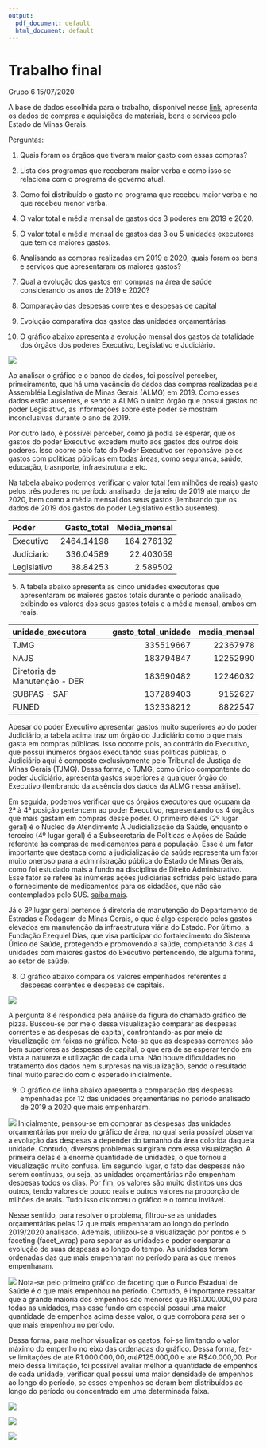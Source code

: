 ```yaml
---
output:
  pdf_document: default
  html_document: default
---
```

Trabalho final
================
Grupo 6
15/07/2020

A base de dados escolhida para o trabalho, disponível nesse
[link](http://www.transparencia.dadosabertos.mg.gov.br/dataset/compras-contratos-do-estado-de-minas-gerais),
apresenta os dados de compras e aquisições de materiais, bens e serviços
pelo Estado de Minas Gerais.

Perguntas:

1)  Quais foram os órgãos que tiveram maior gasto com essas compras?

2)  Lista dos programas que receberam maior verba e como isso se
    relaciona com o programa de governo atual.

3)  Como foi distribuído o gasto no programa que recebeu maior verba e
    no que recebeu menor verba.

4)  O valor total e média mensal de gastos dos 3 poderes em 2019 e 2020.

5)  O valor total e média mensal de gastos das 3 ou 5 unidades
    executores que tem os maiores gastos.

6)  Analisando as compras realizadas em 2019 e 2020, quais foram os bens
    e serviços que apresentaram os maiores gastos?

7)  Qual a evolução dos gastos em compras na área de saúde considerando
    os anos de 2019 e 2020?

8)  Comparação das despesas correntes e despesas de capital

9)  Evolução comparativa dos gastos das unidades orçamentárias

10) O gráfico abaixo apresenta a evolução mensal dos gastos da
    totalidade dos órgãos dos poderes Executivo, Legislativo e
    Judiciário.

![](trabalho-final-grupo6_files/figure-gfm/unnamed-chunk-2-1.png)<!-- -->

Ao analisar o gráfico e o banco de dados, foi possível perceber,
primeiramente, que há uma vacância de dados das compras realizadas pela
Assembléia Legislativa de Minas Gerais (ALMG) em 2019. Como esses dados
estão ausentes, e sendo a ALMG o único órgão que possui gastos no poder
Legislativo, as informações sobre este poder se mostram inconclusivas
durante o ano de 2019.

Por outro lado, é possível perceber, como já podia se esperar, que os
gastos do poder Executivo excedem muito aos gastos dos outros dois
poderes. Isso ocorre pelo fato do Poder Executivo ser reponsável pelos
gastos com políticas públicas em todas áreas, como segurança, saúde,
educação, trasnporte, infraestrutura e etc.

Na tabela abaixo podemos verificar o valor total (em milhões de reais)
gasto pelos três poderes no período analisado, de janeiro de 2019 até
março de 2020, bem como a média mensal dos seus gastos (lembrando que os
dados de 2019 dos gastos do poder Legislativo estão ausentes).

| Poder       | Gasto\_total | Media\_mensal |
| :---------- | -----------: | ------------: |
| Executivo   |   2464.14198 |    164.276132 |
| Judiciario  |    336.04589 |     22.403059 |
| Legislativo |     38.84253 |      2.589502 |

5)  A tabela abaixo apresenta as cinco unidades executoras que
    apresentaram os maiores gastos totais durante o período analisado,
    exibindo os valores dos seus gastos totais e a média mensal, ambos
    em reais.

| unidade\_executora            | gasto\_total\_unidade | media\_mensal |
| :---------------------------- | --------------------: | ------------: |
| TJMG                          |             335519667 |      22367978 |
| NAJS                          |             183794847 |      12252990 |
| Diretoria de Manutenção - DER |             183690482 |      12246032 |
| SUBPAS - SAF                  |             137289403 |       9152627 |
| FUNED                         |             132338212 |       8822547 |

Apesar do poder Executivo apresentar gastos muito superiores ao do poder
Judiciário, a tabela acima traz um órgão do Judiciário como o que mais
gasta em compras públicas. Isso occorre pois, ao contrário do Executivo,
que possui inúmeros órgãos executando suas políticas públicas, o
Judiciário aqui é composto exclusivamente pelo Tribunal de Justiça de
Minas Gerais (TJMG). Dessa forma, o TJMG, como único compontente do
poder Judiciário, apresenta gastos superiores a qualquer órgão do
Executivo (lembrando da ausência dos dados da ALMG nessa análise).

Em seguida, podemos verificar que os órgãos executores que ocupam da 2ª
à 4ª posição pertencem ao poder Executivo, representando os 4 órgãos
que mais gastam em compras desse poder. O primeiro deles (2º lugar
geral) é o Nucleo de Atendimento À Judicialização da Saúde, enquanto o
terceiro (4º lugar geral) é a Subsecretaria de Políticas e Ações de
Saúde referente às compras de medicamentos para a população. Esse é um
fator importante que destaca como a judicialização da saúde representa
um fator muito oneroso para a administração pública do Estado de Minas
Gerais, como foi estudado mais a fundo na disciplina de Direito
Administrativo. Esse fator se refere às inúmeras ações judiciárias
sofridas pelo Estado para o fornecimento de medicamentos para os
cidadãos, que não são contemplados pelo SUS. [saiba
mais](http://www.mpdft.mp.br/saude/images/judicializacao/Judicializacao_acesso_medicamentos_MG.pdf).

Já o 3º lugar geral pertence á diretoria de manutenção do Departamento
de Estradas e Rodagem de Minas Gerais, o que é algo esperado pelos
gastos elevados em manutenção da infraestrutura viária do Estado. Por
último, a Fundação Ezequiel Dias, que visa participar do fortalecimento
do Sistema Único de Saúde, protegendo e promovendo a saúde, completando
3 das 4 unidades com maiores gastos do Executivo pertencendo, de alguma
forma, ao setor de saúde.

8)  O gráfico abaixo compara os valores empenhados referentes a despesas
    correntes e despesas de capitais.

![](trabalho-final-grupo6_files/figure-gfm/unnamed-chunk-6-1.png)<!-- -->

A pergunta 8 é respondida pela análise da figura do chamado gráfico de
pizza. Buscou-se por meio dessa visualização comparar as despesas
correntes e as despesas de capital, confrontando-as por meio da
visualização em faixas no gráfico. Nota-se que as despesas correntes são
bem superiores as despesas de capital, o que era de se esperar tendo em
vista a natureza e utilização de cada uma. Não houve dificuldades no
tratamento dos dados nem surpresas na visualização, sendo o resultado
final muito parecido com o esperado inicialmente.

9)  O gráfico de linha abaixo apresenta a comparação das despesas
    empenhadas por 12 das unidades orçamentárias no período analisado de
    2019 a 2020 que mais empenharam.

![](trabalho-final-grupo6_files/figure-gfm/unnamed-chunk-7-1.png)<!-- -->
Inicialmente, pensou-se em comparar as despesas das unidades
orçamentárias por meio do gráfico de área, no qual seria possível
observar a evolução das despesas a depender do tamanho da área colorida
daquela unidade. Contudo, diversos problemas surgiram com essa
visualização. A primeira delas é a enorme quantidade de unidades, o que
tornou a visualização muito confusa. Em segundo lugar, o fato das
despesas não serem continuas, ou seja, as unidades orçamentárias não
empenham despesas todos os dias. Por fim, os valores são muito distintos
uns dos outros, tendo valores de pouco reais e outros valores na
proporção de milhões de reais. Tudo isso distorceu o gráfico e o
tornou inviável.

Nesse sentido, para resolver o problema, filtrou-se as unidades
orçamentárias pelas 12 que mais empenharam ao longo do período
2019/2020 analisado. Ademais, utilizou-se a visualização por pontos e o
faceting (facet\_wrap) para separar as unidades e poder comparar a
evolução de suas despesas ao longo do tempo. As unidades foram
ordenadas das que mais empenharam no período para as que menos
empenharam.

![](trabalho-final-grupo6_files/figure-gfm/unnamed-chunk-8-1.png)<!-- -->
Nota-se pelo primeiro gráfico de faceting que o Fundo Estadual de Saúde
é o que mais empenhou no período. Contudo, é importante ressaltar que a
grande maioria dos empenhos são menores que R$1.000.000,00 para todas as
unidades, mas esse fundo em especial possui uma maior quantidade de
empenhos acima desse valor, o que corrobora para ser o que mais empenhou
no período.

Dessa forma, para melhor visualizar os gastos, foi-se limitando o valor
máximo do empenho no eixo das ordenadas do gráfico. Dessa forma, fez-se
limitações de até R$1.000.000,00, até R$125.000,00 e até R$40.000,00.
Por meio dessa limitação, foi possível avaliar melhor a quantidade de
empenhos de cada unidade, verificar qual possui uma maior densidade de
empenhos ao longo do período, se esses empenhos se deram bem
distribuídos ao longo do período ou concentrado em uma determinada
faixa.

![](trabalho-final-grupo6_files/figure-gfm/unnamed-chunk-9-1.png)<!-- -->

![](trabalho-final-grupo6_files/figure-gfm/unnamed-chunk-10-1.png)<!-- -->

![](trabalho-final-grupo6_files/figure-gfm/unnamed-chunk-11-1.png)<!-- -->

